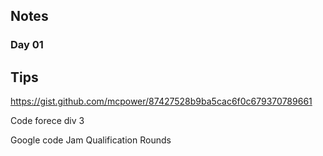 ## Notes

### Day 01

## Tips

https://gist.github.com/mcpower/87427528b9ba5cac6f0c679370789661

Code forece div 3

Google code Jam Qualification Rounds
